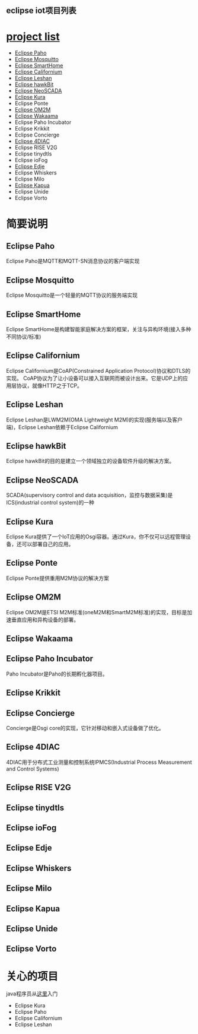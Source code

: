eclipse iot项目列表
------------------

# [project list](https://iot.eclipse.org/projects/)

- [Eclipse Paho](http://www.eclipse.org/paho/)
- [Eclipse Mosquitto](https://eclipse.org/mosquitto)
- [Eclipse SmartHome](https://www.eclipse.org/smarthome/)
- [Eclipse Californium](https://www.eclipse.org/californium/)
- [Eclipse Leshan](https://eclipse.org/leshan)
- [Eclipse hawkBit](http://projects.eclipse.org/projects/iot.hawkbit)
- [Eclipse NeoSCADA](http://www.eclipse.org/eclipsescada/)
- [Eclipse Kura](https://www.eclipse.org/kura/)
- Eclipse Ponte
- [Eclipse OM2M](https://eclipse.org/om2m)
- [Eclipse Wakaama](https://eclipse.org/wakaama)
- Eclipse Paho Incubator
- Eclipse Krikkit
- Eclipse Concierge
- [Eclipse 4DIAC](https://eclipse.org/4diac)
- Eclipse RISE V2G
- Eclipse tinydtls
- Eclipse ioFog
- [Eclipse Edje](https://eclipse.org/edje)
- Eclipse Whiskers
- Eclipse Milo
- [Eclipse Kapua](https://eclipse.org/kapua)
- Eclipse Unide
- Eclipse Vorto

# 简要说明

## Eclipse Paho
   
   Eclipse Paho是MQTT和MQTT-SN消息协议的客户端实现 

## Eclipse Mosquitto

  Eclipse Mosquitto是一个轻量的MQTT协议的服务端实现

## Eclipse SmartHome

  Eclipse SmartHome是构建智能家庭解决方案的框架，关注与异构环境(接入多种不同协议/标准)

## Eclipse Californium

  Eclipse Californium是CoAP(Constrained Application Protocol)协议和DTLS的实现。
  CoAP协议为了让小设备可以接入互联网而被设计出来。它是UDP上的应用层协议，就像HTTP之于TCP。

## Eclipse Leshan

  Eclipse Leshan是LWM2M(OMA Lightweight M2M)的实现(服务端以及客户端)，Eclipse Leshan依赖于Eclipse Californium

## Eclipse hawkBit

  Eclipse hawkBit的目的是建立一个领域独立的设备软件升级的解决方案。

## Eclipse NeoSCADA

  SCADA(supervisory control and data acquisition，监控与数据采集)是ICS(industrial control system)的一种

## Eclipse Kura

  Eclipse Kura提供了一个IoT应用的Osgi容器。通过Kura，你不仅可以远程管理设备，还可以部署自己的应用。

## Eclipse Ponte

  Eclipse Ponte提供重用M2M协议的解决方案

## Eclipse OM2M

  Eclipse OM2M是ETSI M2M标准(oneM2M和SmartM2M标准)的实现，目标是加速垂直应用和异构设备的部署。

## Eclipse Wakaama

## Eclipse Paho Incubator

  Paho Incubator是Paho的长期孵化器项目。

## Eclipse Krikkit

## Eclipse Concierge

  Concierge是Osgi core的实现，它针对移动和嵌入式设备做了优化。

## Eclipse 4DIAC

  4DIAC用于分布式工业测量和控制系统IPMCS(Industrial Process Measurement and Control Systems)

## Eclipse RISE V2G
## Eclipse tinydtls
## Eclipse ioFog
## Eclipse Edje
## Eclipse Whiskers
## Eclipse Milo
## Eclipse Kapua
## Eclipse Unide
## Eclipse Vorto


# 关心的项目

java程序员从[这里](https://iot.eclipse.org/java/tutorial/)入门

- Eclipse Kura
- Eclipse Paho
- Eclipse Californium
- Eclipse Leshan